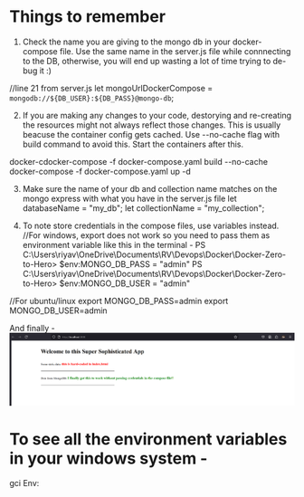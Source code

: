 # Things to remember
1. Check the name you are giving to the mongo db in your docker-compose file. Use the same name in the server.js file while connnecting to the DB, otherwise, you will end up wasting a lot of time trying to de-bug it :)

//line 21 from server.js
let mongoUrlDockerCompose = `mongodb://${DB_USER}:${DB_PASS}@mongo-db`;

2. If you are making any changes to your code, destorying and re-creating the resources might not always reflect those changes. This is usually beacuse the container config gets cached.
Use --no-cache flag with build command to avoid this.
Start the containers after this.

docker-cdocker-compose -f docker-compose.yaml build --no-cache
docker-compose -f docker-compose.yaml up -d

3. Make sure the name of your db and collection name matches on the mongo express with what you have in the server.js file
let databaseName = "my_db";
let collectionName = "my_collection";

4. To note store credentials in the compose files, use variables instead.
//For windows, export does not work so you need to pass them as environment variable like this in the terminal - 
PS C:\Users\riyav\OneDrive\Documents\RV\Devops\Docker\Docker-Zero-to-Hero> $env:MONGO_DB_PASS = "admin"
PS C:\Users\riyav\OneDrive\Documents\RV\Devops\Docker\Docker-Zero-to-Hero> $env:MONGO_DB_USER = "admin"

//For ubuntu/linux
export MONGO_DB_PASS=admin
export MONGO_DB_USER=admin

And finally -
![alt text](image.png)

# To see all the environment variables in your windows system - 
gci Env: